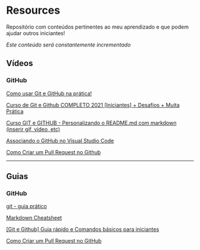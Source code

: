 # Resources
Repositório com conteúdos pertinentes ao meu aprendizado e que podem ajudar outros iniciantes!

*Este conteúdo será constantemente incrementado*

## Vídeos
### GitHub
[Como usar Git e GitHub na prática!](https://www.youtube.com/watch?v=UBAX-13g8OM "Rafaella Ballerini")

[Curso de Git e Github COMPLETO 2021 [Iniciantes] + Desafios + Muita Prática](https://www.youtube.com/watch?v=kB5e-gTAl_s "Dev Aprender")

[Curso GIT e GITHUB - Personalizando o README.md com markdown (inserir gif, vídeo, etc)](https://www.youtube.com/watch?v=T70t3mDiwvg "Professor José de Assis")

[Associando o GitHub no Visual Studio Code](https://www.youtube.com/watch?v=peGUkhXD3Vw "Professor Well")

[Como Criar um Pull Request no Github](https://www.youtube.com/watch?v=dSUT0Y7suPI "Terminal Root")


<hr/>

## Guias
### GitHub
[git - guia prático](https://rogerdudler.github.io/git-guide/index.pt_BR.html "Roger Dudler")

[Markdown Cheatsheet](https://github.com/adam-p/markdown-here/wiki/Markdown-Cheatsheet "adam-p" )

[[Git e Github] Guia rápido e Comandos básicos para iniciantes](https://dev.to/womakerscode/git-e-github-guia-rapido-e-comandos-basicos-para-iniciantes-4ile "womakerscode" )

[Como Criar um Pull Request no GitHub](https://www.digitalocean.com/community/tutorials/como-criar-um-pull-request-no-github-pt "Lisa Tagliaferri")
